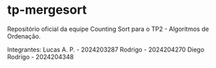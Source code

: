 # tp-mergesort
Repositório oficial da equipe Counting Sort para o TP2 - Algoritmos de Ordenação.

Integrantes:
Lucas A. P. - 2024203287
Rodrigo - 2024204270
Diego Rodrigo - 2024204348
